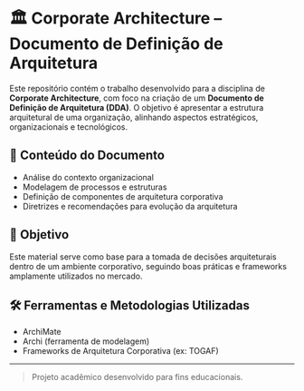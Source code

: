 # 🏛️ Corporate Architecture – Documento de Definição de Arquitetura

Este repositório contém o trabalho desenvolvido para a disciplina de **Corporate Architecture**, com foco na criação de um **Documento de Definição de Arquitetura (DDA)**. O objetivo é apresentar a estrutura arquitetural de uma organização, alinhando aspectos estratégicos, organizacionais e tecnológicos.

## 📄 Conteúdo do Documento

- Análise do contexto organizacional  
- Modelagem de processos e estruturas  
- Definição de componentes de arquitetura corporativa  
- Diretrizes e recomendações para evolução da arquitetura  

## 🎯 Objetivo

Este material serve como base para a tomada de decisões arquiteturais dentro de um ambiente corporativo, seguindo boas práticas e frameworks amplamente utilizados no mercado.

## 🛠️ Ferramentas e Metodologias Utilizadas

- ArchiMate
- Archi (ferramenta de modelagem)
- Frameworks de Arquitetura Corporativa (ex: TOGAF)

---

> Projeto acadêmico desenvolvido para fins educacionais.

